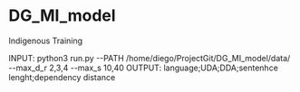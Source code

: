 # DG_MI_model


Indigenous Training

 INPUT: python3 run.py --PATH /home/diego/ProjectGit/DG_MI_model/data/ --max_d_r 2,3,4  --max_s 10,40
 OUTPUT: language;UDA;DDA;sentenhce lenght;dependency distance
